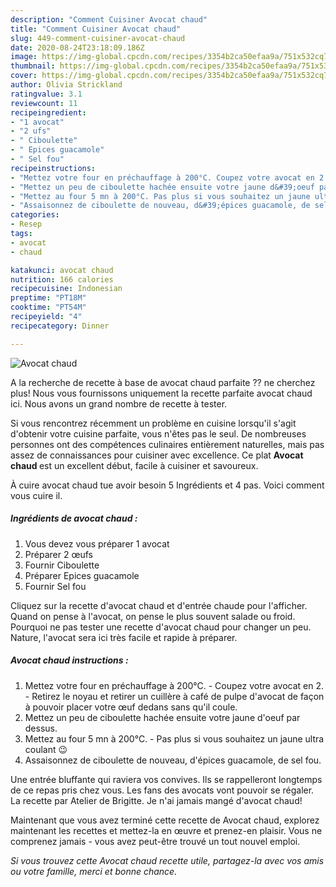 ```yaml
---
description: "Comment Cuisiner Avocat chaud"
title: "Comment Cuisiner Avocat chaud"
slug: 449-comment-cuisiner-avocat-chaud
date: 2020-08-24T23:18:09.186Z
image: https://img-global.cpcdn.com/recipes/3354b2ca50efaa9a/751x532cq70/avocat-chaud-photo-principale-de-la-recette.jpg
thumbnail: https://img-global.cpcdn.com/recipes/3354b2ca50efaa9a/751x532cq70/avocat-chaud-photo-principale-de-la-recette.jpg
cover: https://img-global.cpcdn.com/recipes/3354b2ca50efaa9a/751x532cq70/avocat-chaud-photo-principale-de-la-recette.jpg
author: Olivia Strickland
ratingvalue: 3.1
reviewcount: 11
recipeingredient:
- "1 avocat"
- "2 ufs"
- " Ciboulette"
- " Epices guacamole"
- " Sel fou"
recipeinstructions:
- "Mettez votre four en préchauffage à 200°C. Coupez votre avocat en 2. Retirez le noyau et retirer un cuillère à café de pulpe d&#39;avocat de façon à pouvoir placer votre œuf dedans sans qu&#39;il coule."
- "Mettez un peu de ciboulette hachée ensuite votre jaune d&#39;oeuf par dessus."
- "Mettez au four 5 mn à 200°C. Pas plus si vous souhaitez un jaune ultra coulant 😉"
- "Assaisonnez de ciboulette de nouveau, d&#39;épices guacamole, de sel fou."
categories:
- Resep
tags:
- avocat
- chaud

katakunci: avocat chaud 
nutrition: 166 calories
recipecuisine: Indonesian
preptime: "PT18M"
cooktime: "PT54M"
recipeyield: "4"
recipecategory: Dinner

---
```



![Avocat chaud](https://img-global.cpcdn.com/recipes/3354b2ca50efaa9a/751x532cq70/avocat-chaud-photo-principale-de-la-recette.jpg)

A la recherche de recette à base de avocat chaud parfaite ?? ne cherchez plus! Nous vous fournissons uniquement la recette parfaite avocat chaud ici. Nous avons un grand nombre de recette à tester.

Si vous rencontrez récemment un problème en cuisine lorsqu'il s'agit d'obtenir votre cuisine parfaite, vous n'êtes pas le seul. De nombreuses personnes ont des compétences culinaires entièrement naturelles, mais pas assez de connaissances pour cuisiner avec excellence. Ce plat <strong> Avocat chaud </strong> est un excellent début, facile à cuisiner et savoureux.

<!--inarticleads1-->

À cuire avocat chaud tue avoir besoin 5 Ingrédients et 4 pas. Voici comment vous cuire il.

##### Ingrédients de avocat chaud :

1. Vous devez vous préparer 1 avocat
1. Préparer 2 œufs
1. Fournir  Ciboulette
1. Préparer  Epices guacamole
1. Fournir  Sel fou


Cliquez sur la recette d&#39;avocat chaud et d&#39;entrée chaude pour l&#39;afficher. Quand on pense à l&#39;avocat, on pense le plus souvent salade ou froid. Pourquoi ne pas tester une recette d&#39;avocat chaud pour changer un peu. Nature, l&#39;avocat sera ici très facile et rapide à préparer. 

<!--inarticleads2-->

##### Avocat chaud instructions :

1. Mettez votre four en préchauffage à 200°C. - Coupez votre avocat en 2. - Retirez le noyau et retirer un cuillère à café de pulpe d&#39;avocat de façon à pouvoir placer votre œuf dedans sans qu&#39;il coule.
1. Mettez un peu de ciboulette hachée ensuite votre jaune d&#39;oeuf par dessus.
1. Mettez au four 5 mn à 200°C. - Pas plus si vous souhaitez un jaune ultra coulant 😉
1. Assaisonnez de ciboulette de nouveau, d&#39;épices guacamole, de sel fou.


Une entrée bluffante qui raviera vos convives. Ils se rappelleront longtemps de ce repas pris chez vous. Les fans des avocats vont pouvoir se régaler. La recette par Atelier de Brigitte. Je n&#39;ai jamais mangé d&#39;avocat chaud! 

<!--inarticleads1-->

<p>
Maintenant que vous avez terminé cette recette de Avocat chaud, explorez maintenant les recettes et mettez-la en œuvre et prenez-en plaisir. Vous ne comprenez jamais - vous avez peut-être trouvé un tout nouvel emploi.
</p>

<p>
<i>Si vous trouvez cette Avocat chaud recette utile, partagez-la avec vos amis ou votre famille, merci et bonne chance.</i>
</p>

